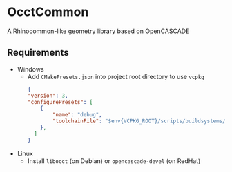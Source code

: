# OcctCommon
A Rhinocommon-like geometry library based on OpenCASCADE

## Requirements
- Windows
  - Add `CMakePresets.json` into project root directory to use `vcpkg`
    ``` json
    {
    "version": 3,
    "configurePresets": [
        {
            "name": "debug",
            "toolchainFile": "$env{VCPKG_ROOT}/scripts/buildsystems/vcpkg.cmake"
        },
      ]
    }
    ```
- Linux
  - Install `libocct` (on Debian) or `opencascade-devel` (on RedHat)
